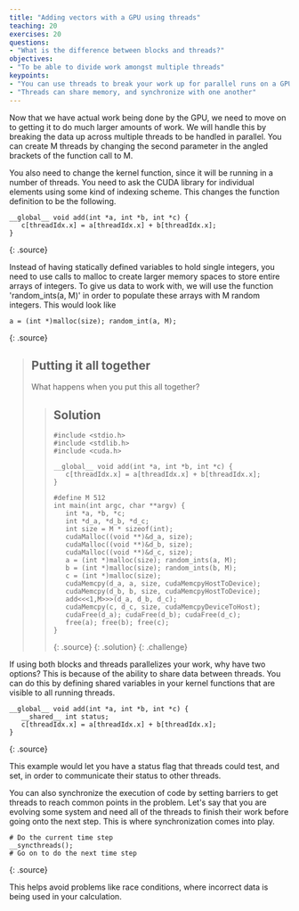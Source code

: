 ```yaml
---
title: "Adding vectors with a GPU using threads"
teaching: 20
exercises: 20
questions:
- "What is the difference between blocks and threads?"
objectives:
- "To be able to divide work amongst multiple threads"
keypoints:
- "You can use threads to break your work up for parallel runs on a GPU"
- "Threads can share memory, and synchronize with one another"
---
```


Now that we have actual work being done by the GPU, we need to move on to getting it to do much larger amounts of work. We will handle this by breaking the data up across multiple threads to be handled in parallel. You can create M threads by changing the second parameter in the angled brackets of the function call to M.

You also need to change the kernel function, since it will be running in a number of threads. You need to ask the CUDA library for individual elements using some kind of indexing scheme. This changes the function definition to be the following.

~~~
__global__ void add(int *a, int *b, int *c) {
   c[threadIdx.x] = a[threadIdx.x] + b[threadIdx.x];
}
~~~
{: .source}

Instead of having statically defined variables to hold single integers, you need to use calls to malloc to create larger memory spaces to store entire arrays of integers. To give us data to work with, we will use the function 'random_ints(a, M)' in order to populate these arrays with M random integers. This would look like

~~~
a = (int *)malloc(size); random_int(a, M);
~~~
{: .source}

> ## Putting it all together
> What happens when you put this all together?
> > ## Solution
> > ~~~
> > #include <stdio.h>
> > #include <stdlib.h>
> > #include <cuda.h>
> > 
> > __global__ void add(int *a, int *b, int *c) {
> >    c[threadIdx.x] = a[threadIdx.x] + b[threadIdx.x];
> > }
> > 
> > #define M 512
> > int main(int argc, char **argv) {
> >    int *a, *b, *c;
> >    int *d_a, *d_b, *d_c;
> >    int size = M * sizeof(int);
> >    cudaMalloc((void **)&d_a, size);
> >    cudaMalloc((void **)&d_b, size);
> >    cudaMalloc((void **)&d_c, size);
> >    a = (int *)malloc(size); random_ints(a, M);
> >    b = (int *)malloc(size); random_ints(b, M);
> >    c = (int *)malloc(size);
> >    cudaMemcpy(d_a, a, size, cudaMemcpyHostToDevice);
> >    cudaMemcpy(d_b, b, size, cudaMemcpyHostToDevice);
> >    add<<<1,M>>>(d_a, d_b, d_c);
> >    cudaMemcpy(c, d_c, size, cudaMemcpyDeviceToHost);
> >    cudaFree(d_a); cudaFree(d_b); cudaFree(d_c);
> >    free(a); free(b); free(c);
> > }
> > ~~~
> > {: .source}
> {: .solution}
{: .challenge}

If using both blocks and threads parallelizes your work, why have two options? This is because of the ability to share data between threads. You can do this by defining shared variables in your kernel functions that are visible to all running threads.

~~~
__global__ void add(int *a, int *b, int *c) {
   __shared__ int status;
   c[threadIdx.x] = a[threadIdx.x] + b[threadIdx.x];
}
~~~
{: .source}

This example would let you have a status flag that threads could test, and set, in order to communicate their status to other threads.

You can also synchronize the execution of code by setting barriers to get threads to reach common points in the problem. Let's say that you are evolving some system and need all of the threads to finish their work before going onto the next step. This is where synchronization comes into play.

~~~
# Do the current time step
__syncthreads();
# Go on to do the next time step
~~~
{: .source}

This helps avoid problems like race conditions, where incorrect data is being used in your calculation.

